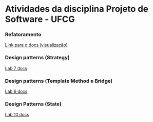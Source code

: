 # Atividades da disciplina Projeto de Software - UFCG  

### Refatoramento

[Link para o docs (visualização)](https://docs.google.com/document/d/14gBZobGuiL_aJ-OajFCjq8M6ctpc2985LPR0uCjbqzc/edit?usp=sharing)  

### Design patterns (Strategy)

[Lab 7 docs](https://docs.google.com/document/d/1DG7_ctfdxrA08NzqMEz3sLwvceON9cxvVQeKsAm_mh4/edit?usp=sharing)


### Design patterns (Template Method e Bridge)

[Lab 9 docs](https://docs.google.com/document/d/1OsgUknQWxZYUGnjHq08-DHtscsS9_dZS2lZxKXk0NAk/edit?usp=sharing)  

### Design Patterns (State)

[Lab 10 docs](https://docs.google.com/document/d/1piBHliTC19LvAP0LblEpG6WIMdhXMy126scl6VmOTbc/edit?usp=sharing)
